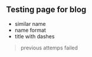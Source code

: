 ## Testing page for blog

- similar name
- name format
- title with dashes

> previous attemps failed
